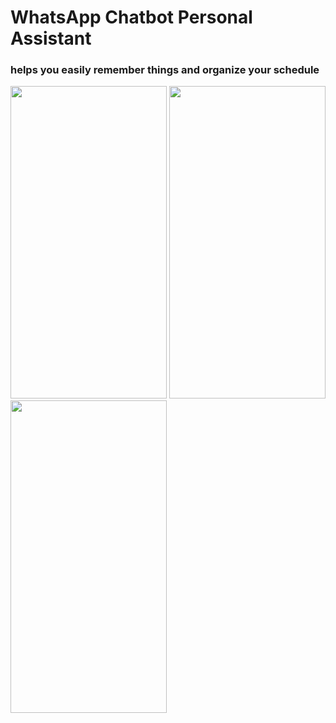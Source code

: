 # WhatsApp Chatbot Personal Assistant 
### helps you easily remember things and organize your schedule

<img src="https://github.com/IdanSchiller/WA-Personal-Assistant/blob/main/data/Screenshot_20210427-192957.jpg" width="250" height="500">
<img src="https://github.com/IdanSchiller/WA-Personal-Assistant/blob/main/data/Screenshot_20210427-193154.jpg" width="250" height="500">
<img src="https://github.com/IdanSchiller/WA-Personal-Assistant/blob/main/data/Screenshot_20210427-193309.jpg" width="250" height="500">
